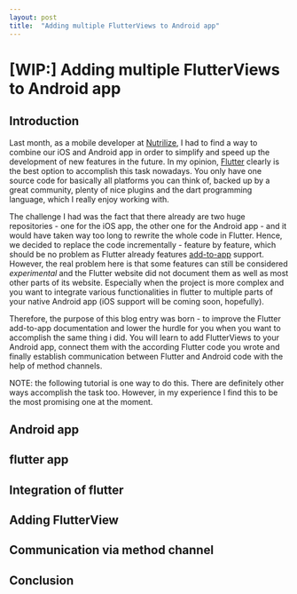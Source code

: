 ```yaml
---
layout: post
title:  "Adding multiple FlutterViews to Android app"
---
```


# [WIP:] Adding multiple FlutterViews to Android app

## Introduction
<!-- TODO: maybe add TL;DR paragraph -->
Last month, as a mobile developer at [Nutrilize](https://nutrilize.app/), I had to find a way to combine our iOS and Android app in order to simplify and speed up the development of new features in the future. In my opinion, [Flutter](https://flutter.dev/) clearly is the best option to accomplish this task nowadays. You only have one source code for basically all platforms you can think of, backed up by a great community, plenty of nice plugins and the dart programming language, which I really enjoy working with.

The challenge I had was the fact that there already are two huge repositories - one for the iOS app, the other one for the Android app - and it would have taken way too long to rewrite the whole code in Flutter. Hence, we decided to replace the code incrementally - feature by feature, which should be no problem as Flutter already features [add-to-app](https://docs.flutter.dev/development/add-to-app) support. However, the real problem here is that some features can still be considered *experimental* and the Flutter website did not document them as well as most other parts of its website. Especially when the project is more complex and you want to integrate various functionalities in flutter to multiple parts of your native Android app (iOS support will be coming soon, hopefully).

Therefore, the purpose of this blog entry was born - to improve the Flutter add-to-app documentation and lower the hurdle for you when you want to accomplish the same thing i did. You will learn to add FlutterViews to your Android app, connect them with the according Flutter code you wrote and finally establish communication between Flutter and Android code with the help of method channels.

NOTE: the following tutorial is one way to do this. There are definitely other ways accomplish the task too. However, in my experience I find this to be the most promising one at the moment.

## Android app

## flutter app

## Integration of flutter

## Adding FlutterView

## Communication via method channel

## Conclusion